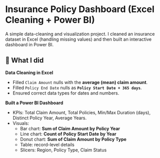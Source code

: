 # Insurance Policy Dashboard (Excel Cleaning + Power BI)

A simple data-cleaning and visualization project. I cleaned an insurance dataset in Excel (handling missing values) and then built an interactive dashboard in Power BI.

## 🧰 What I did

**Data Cleaning in Excel**
- Filled `Claim Amount` nulls with the **average (mean) claim amount**.
- Filled `Policy End Date` nulls as **`Policy Start Date + 365 days`**.
- Ensured correct data types for dates and numbers.

**Built a Power BI Dashboard**
- KPIs: Total Claim Amount, Total Policies, Min/Max Duration (days), Distinct Policy Year, Average Years.
- Visuals: 
  - Bar chart: **Sum of Claim Amount by Policy Year**
  - Line chart: **Count of Policy Start Date by Year**
  - Donut chart: **Sum of Claim Amount by Policy Type**
  - Table: record-level details
  - Slicers: Region, Policy Type, Claim Status

